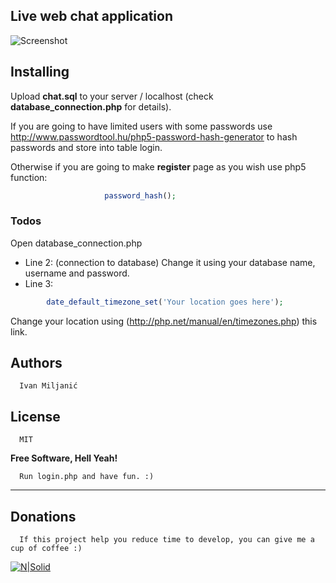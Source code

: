 ## Live web chat application


![Screenshot](https://raw.githubusercontent.com/diamond95/LiveChat/master/2.png)

## Installing

Upload **chat.sql** to your server / localhost (check **database_connection.php** for details).

If you are going to have limited users with some passwords use http://www.passwordtool.hu/php5-password-hash-generator to hash passwords and store into table login.

Otherwise if you are going to make **register** page as you wish use php5 function: 
```php
                     password_hash();
```
### Todos

Open database_connection.php 
 - Line 2: (connection to database)
Change it using your database name, username and password. 
 - Line 3:
 ```php
         date_default_timezone_set('Your location goes here');
```
Change your location using (http://php.net/manual/en/timezones.php) this link. 


## Authors
      Ivan Miljanić


License
----

      MIT


**Free Software, Hell Yeah!**

      Run login.php and have fun. :) 

---
## Donations

      If this project help you reduce time to develop, you can give me a cup of coffee :)
[![N|Solid](https://camo.githubusercontent.com/f896f7d176663a1559376bb56aac4bdbbbe85ed1/68747470733a2f2f7777772e70617970616c6f626a656374732e636f6d2f656e5f55532f692f62746e2f62746e5f646f6e61746543435f4c472e676966)](https://paypal.me/htools)

